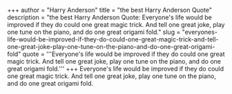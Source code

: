 +++
author = "Harry Anderson"
title = "the best Harry Anderson Quote"
description = "the best Harry Anderson Quote: Everyone's life would be improved if they do could one great magic trick. And tell one great joke, play one tune on the piano, and do one great origami fold."
slug = "everyones-life-would-be-improved-if-they-do-could-one-great-magic-trick-and-tell-one-great-joke-play-one-tune-on-the-piano-and-do-one-great-origami-fold"
quote = '''Everyone's life would be improved if they do could one great magic trick. And tell one great joke, play one tune on the piano, and do one great origami fold.'''
+++
Everyone's life would be improved if they do could one great magic trick. And tell one great joke, play one tune on the piano, and do one great origami fold.
